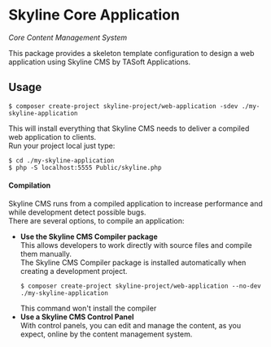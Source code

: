 # Skyline Core Application
_Core Content Management System_

This package provides a skeleton template configuration to design a web application using Skyline CMS by TASoft Applications.
## Usage
````bin
$ composer create-project skyline-project/web-application -sdev ./my-skyline-application
````

This will install everything that Skyline CMS needs to deliver a compiled web application to clients.  
Run your project local just type:
````bin
$ cd ./my-skyline-application
$ php -S localhost:5555 Public/skyline.php
````

#### Compilation
Skyline CMS runs from a compiled application to increase performance and while development detect possible bugs.  
There are several options, to compile an application:
- **Use the Skyline CMS Compiler package**  
    This allows developers to work directly with source files and compile them manually.  
    The Skyline CMS Compiler package is installed automatically when creating a development project.
    ````bin
    $ composer create-project skyline-project/web-application --no-dev ./my-skyline-application
    ````
    This command won't install the compiler
- **Use a Skyline CMS Control Panel**  
    With control panels, you can edit and manage the content, as you expect, online by the content management system.
    